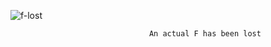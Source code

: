 ![f-lost](https://github.com/user-attachments/assets/23bbf6e3-4267-42e3-b704-aba84820d84d)


                                   An actual F has been lost

